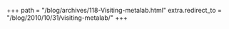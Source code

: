 +++
path = "/blog/archives/118-Visiting-metalab.html"
extra.redirect_to = "/blog/2010/10/31/visiting-metalab/"
+++
